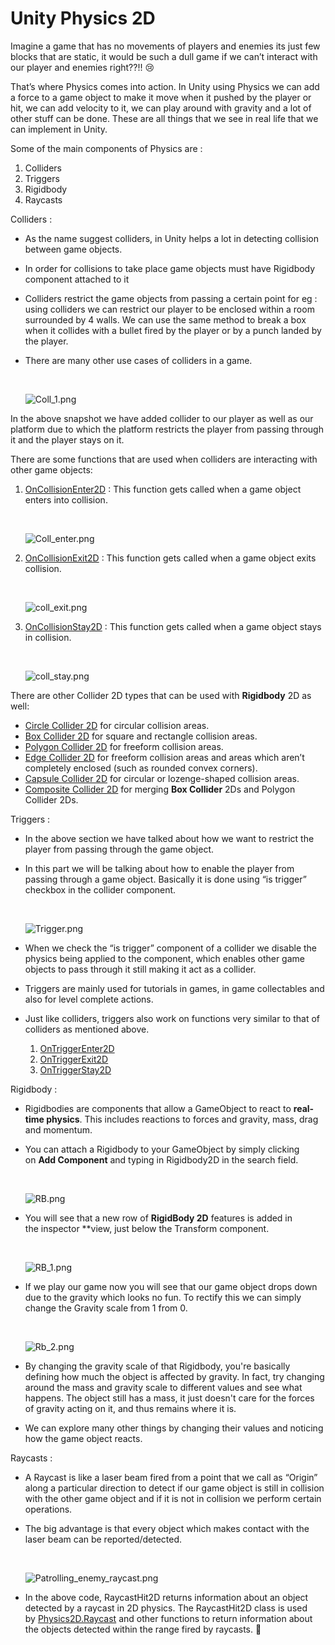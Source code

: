 # Unity Physics 2D

Imagine a game that has no movements of players and enemies its just few blocks that are static, it would be such a dull game if we can’t interact with our player and enemies right??!! 😢 

That’s where Physics comes into action. In Unity using Physics we can add a force to a game object to make it move when it pushed by the player or hit, we can add velocity to it, we can play around with gravity and a lot of other stuff can be done. These are all things that we see in real life that we can implement in Unity.

Some of the main components of Physics are :

1. Colliders
2. Triggers
3. Rigidbody
4. Raycasts

Colliders : 

- As the name suggest colliders, in Unity helps a lot in detecting collision between game objects.
- In order for collisions to take place game objects must have Rigidbody component attached to it
- Colliders restrict the game objects from passing a certain point for eg : using colliders we can restrict our player to be enclosed within a room surrounded by 4 walls. We can use the same method to break a box when it collides with a bullet fired by the player or by a punch landed by the player.
- There are many other use cases of colliders in a game. 

    </br>

    ![Coll_1.png](https://github.com/outscal/Unity-Physics-2D/blob/main/Images/Coll_1.png?raw=true)
    


In the above snapshot we have added collider to our player as well as our platform due to which the platform restricts the player from passing through it and the player stays on it.

There are some functions that are used when colliders are interacting with other game objects:

1. [OnCollisionEnter2D](https://docs.unity3d.com/ScriptReference/MonoBehaviour.OnCollisionEnter2D.html) : This function gets called when a game object enters into collision.

    </br>

    ![Coll_enter.png](https://github.com/outscal/Unity-Physics-2D/blob/main/Images/Coll_enter.png?raw=true)
    
2. [OnCollisionExit2D](https://docs.unity3d.com/ScriptReference/MonoBehaviour.OnCollisionExit2D.html) : This function gets called when a game object exits collision.

    </br>

    ![coll_exit.png](https://github.com/outscal/Unity-Physics-2D/blob/main/Images/coll_exit.png?raw=true)
    
3. [OnCollisionStay2D](https://docs.unity3d.com/ScriptReference/MonoBehaviour.OnCollisionStay2D.html) : This function gets called when a game object stays in collision.

    </br>

    ![coll_stay.png](https://github.com/outscal/Unity-Physics-2D/blob/main/Images/coll_stay.png?raw=true)
    

There are other Collider 2D types that can be used with **Rigidbody** 2D as well:

- [Circle Collider 2D](https://docs.unity3d.com/Manual/class-CircleCollider2D.html) for circular collision areas.
- [Box Collider 2D](https://docs.unity3d.com/Manual/class-BoxCollider2D.html) for square and rectangle collision areas.
- [Polygon Collider 2D](https://docs.unity3d.com/Manual/class-PolygonCollider2D.html) for freeform collision areas.
- [Edge Collider 2D](https://docs.unity3d.com/Manual/class-EdgeCollider2D.html) for freeform collision areas and areas which aren’t completely enclosed (such as rounded convex corners).
- [Capsule Collider 2D](https://docs.unity3d.com/Manual/class-CapsuleCollider2D.html) for circular or lozenge-shaped collision areas.
- [Composite Collider 2D](https://docs.unity3d.com/Manual/class-CompositeCollider2D.html) for merging **Box Collider** 2Ds and Polygon Collider 2Ds.

Triggers :

- In the above section we have talked about how we want to restrict the player from passing through the game object.
- In this part we will be talking about how to enable the player from passing through a game object. Basically it is done using “is trigger” checkbox in the collider component.

    </br>

    ![Trigger.png](https://github.com/outscal/Unity-Physics-2D/blob/main/Images/Trigger.png?raw=true)
    
- When we check the “is trigger” component of a collider we disable the physics being applied to the component, which enables other game objects to pass through it still making it act as a collider.
- Triggers are mainly used for tutorials in games, in game collectables and also for level complete actions.
- Just like colliders, triggers also work on functions very similar to that of colliders as mentioned above.
    1. [OnTriggerEnter2D](https://docs.unity3d.com/ScriptReference/MonoBehaviour.OnTriggerEnter2D.html)
    2. [OnTriggerExit2D](https://docs.unity3d.com/ScriptReference/MonoBehaviour.OnTriggerExit2D.html)
    3. [OnTriggerStay2D](https://docs.unity3d.com/ScriptReference/MonoBehaviour.OnTriggerStay2D.html)

Rigidbody : 

- Rigidbodies are components that allow a GameObject to react to **real-time physics**. This includes reactions to forces and gravity, mass, drag and momentum.
- You can attach a Rigidbody to your GameObject by simply clicking on **Add Component** and typing in Rigidbody2D in the search field.

    </br>

    ![RB.png](https://github.com/outscal/Unity-Physics-2D/blob/main/Images/RB.png?raw=true)
    
- You will see that a new row of **RigidBody 2D** features is added in the inspector **view, just below the Transform component.

    </br>

    ![RB_1.png](https://github.com/outscal/Unity-Physics-2D/blob/main/Images/RB_1.png?raw=true)
    
- If we play our game now you will see that our game object drops down due to the gravity which looks no fun. To rectify this we can simply change the Gravity scale from 1 from 0.

    </br>

    ![Rb_2.png](https://github.com/outscal/Unity-Physics-2D/blob/main/Images/Rb_2.png?raw=true)
    
- By changing the gravity scale of that Rigidbody, you're basically defining how much the object is affected by gravity. In fact, try changing around the mass and gravity scale to different values and see what happens. The object still has a mass, it just doesn't care for the forces of gravity acting on it, and thus remains where it is.
- We can explore many other things by changing their values and noticing how the game object reacts.

Raycasts :

- A Raycast is like a laser beam fired from a point that we call as “Origin” along a particular direction to detect if our game object is still in collision with the other game object and if it is not in collision we perform certain operations.
- The big advantage is that every object which makes contact with the laser beam can be reported/detected.

    </br>

    ![Patrolling_enemy_raycast.png](https://github.com/outscal/Unity-Physics-2D/blob/main/Images/Patrolling_enemy_raycast.png?raw=true)
    
- In the above code, RaycastHit2D returns information about an object detected by a raycast in 2D physics. The RaycastHit2D class is used by [Physics2D.Raycast](https://docs.unity3d.com/ScriptReference/Physics2D.Raycast.html) and other functions to return information about the objects detected within the range fired by raycasts. 👾